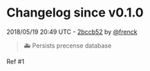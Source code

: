 # Changelog since v0.1.0

2018/05/19 20:49 UTC - [2bccb52](https://github.com/hassio-addons/addon-happy-bubbles/commit/2bccb52b59874b942a84563fe84f8002c6092ca0) by [@frenck](https://github.com/frenck)
> :ambulance: Persists precense database

Ref #1 

